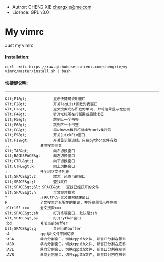 * Author:  CHENG XIE <chengxie@me.com>
* Licence: GPL v3.0

# My vimrc
Just my vimrc

#### Installation:
```
curl -#SfL https://raw.githubusercontent.com/chengxie/my-vimrc/master/install.sh | bash
```
#### 快捷键说明:
---------------------------------------------------------------------------------------
```
&lt;F1&gt;            显示快捷键说明窗口
&lt;F2&gt;            开关TagList函数列表窗口
&lt;F3&gt;            全文搜索光标所在的单词, 并将结果显示在左侧
&lt;F4&gt;            针对光标所在行设置或删除书签
&lt;F5&gt;            跳到上一个书签
&lt;F6&gt;            跳到下一个书签
&lt;F8&gt;            将winows换行符替换为unix换行符
&lt;F9&gt;            开关QuickFix窗口
&lt;F12&gt;           开关显示缩进线，只在python文件有效
,,              清除搜索高亮
&lt;TAB&gt;           向右切换窗口
&lt;BACKSPACE&gt;     向左切换窗口
&lt;CTRL&gt;j         向下切换窗口
&lt;CTRL&gt;k         向上切换窗口
;               开关树状文件列表
&lt;SPACE&gt;z        放大、还原当前窗口
&lt;SPACE&gt;f        查找文件
&lt;SPACE&gt;&lt;SPACE&gt;  查找已经打开的文件
&lt;SPACE&gt;n        全文即时搜索
f               开关CtrlSF全文搜索结果窗口
F               全文搜索光标所在的单词, 并将结果显示在左侧
:CtrlSF xxx     全文搜索xxx
&lt;SPACE&gt;sh       打开终端窗口, 默认是zsh
&lt;SPACE&gt;py       打开python窗口
:bd             关闭当前buffer
&lt;SPACE&gt;q        关闭当前buffer
:A              cpp与h文件来回切换
:ASA            横向分割窗口，切换cpp或h文件, 新窗口分割在顶部
:ASB            横向分割窗口，切换cpp或h文件, 新窗口分割在底部
:AVL            纵向分割窗口，切换cpp或h文件, 新窗口分割在左侧
:AVR            纵向分割窗口，切换cpp或h文件, 新窗口分割在右侧
```
